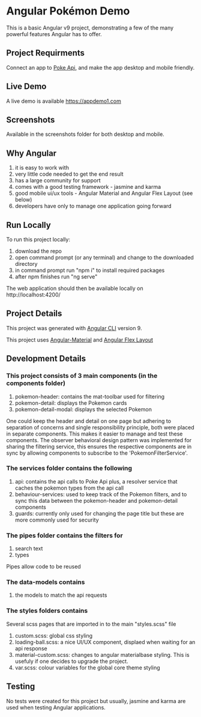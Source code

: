 # Angular Pokémon Demo

This is a basic Angular v9 project, demonstrating a few of the many powerful features Angular has to offer. 

## Project Requirments
Connect an app to <a href="https://pokeapi.co/" target="_blank">Poke Api</a>, and make the app desktop and mobile friendly.

## Live Demo

A live demo is available <a href="https://appdemo1.com" target="_blank">https://appdemo1.com</a>

## Screenshots

Available in the screenshots folder for both desktop and mobile.

## Why Angular

1. it is easy to work with
2. very little code needed to get the end result
3. has a large community for support 
4. comes with a good testing framework - jasmine and karma
5. good mobile ui/ux tools - Angular Material and Angular Flex Layout (see below)
6. developers have only to manage one application going forward

## Run Locally

To run this project locally:
1. download the repo
2. open command prompt (or any terminal) and change to the downloaded directory 
3. in command prompt run "npm i" to install required packages 
4. after npm finishes run "ng serve"

The web application should then be available locally on http://localhost:4200/

## Project Details

This project was generated with <a href="https://github.com/angular/angular-cli" target="_blank">Angular CLI</a> version 9.

This project uses <a href="https://material.angular.io/" target="_blank">Angular-Material</a> and <a href="https://github.com/angular/flex-layout#readme" target="_blank">Angular Flex Layout</a>

## Development Details

### This project consists of 3 main components (in the components folder) 
1. pokemon-header: contains the mat-toolbar used for filtering
2. pokemon-detail: displays the Pokemon cards
3. pokemon-detail-modal: displays the selected Pokemon

One could keep the header and detail on one page but adhering to separation of concerns and single responsibility principle, both were placed in separate components. This makes it easier to manage and test these components. The observer behavioral design pattern was implemented for sharing the filtering service, this ensures the respective components are in sync by allowing components to subscribe to the 'PokemonFilterService'.

### The services folder contains the following
1. api: contains the api calls to Poke Api plus, a resolver service that caches the pokemon types from the api call
2. behaviour-services: used to keep track of the Pokemon filters, and to sync this data between the pokemon-header and pokemon-detail components
3. guards: currently only used for changing the page title but these are more commonly used for security


### The pipes folder contains the filters for 
1. search text 
2. types

Pipes allow code to be reused

### The data-models contains 
1. the models to match the api requests

### The styles folders contains 
Several scss pages that are imported in to the main "styles.scss" file
1. custom.scss: global css styling
2. loading-ball.scss: a nice UI/UX component, displaed when waiting for an api response
3. material-custom.scss: changes to angular materialbase styling. This is usefuly if one decides to upgrade the project.
4. var.scss: colour variables for the global core theme styling

## Testing
No tests were created for this project but usually, jasmine and karma are used when testing Angular applications.
